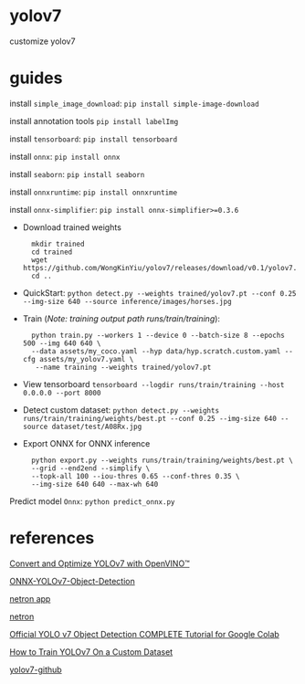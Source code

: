 # yolov7
customize yolov7

# guides

install `simple_image_download`: `pip install simple-image-download`

install annotation tools `pip install labelImg`

install `tensorboard`: `pip install tensorboard`

install `onnx`: `pip install onnx`

install `seaborn`: `pip install seaborn`

install `onnxruntime`: `pip install onnxruntime`

install `onnx-simplifier`: `pip install onnx-simplifier>=0.3.6`

- Download trained weights

        mkdir trained
        cd trained
        wget https://github.com/WongKinYiu/yolov7/releases/download/v0.1/yolov7.pt
        cd ..

- QuickStart: `python detect.py --weights trained/yolov7.pt --conf 0.25 --img-size 640 --source inference/images/horses.jpg`

- Train (*Note: training output path runs/train/training*):

        python train.py --workers 1 --device 0 --batch-size 8 --epochs 500 --img 640 640 \
        --data assets/my_coco.yaml --hyp data/hyp.scratch.custom.yaml --cfg assets/my_yolov7.yaml \
         --name training --weights trained/yolov7.pt

- View tensorboard `tensorboard --logdir runs/train/training --host 0.0.0.0 --port 8000`

- Detect custom dataset: `python detect.py --weights runs/train/training/weights/best.pt --conf 0.25 --img-size 640 --source dataset/test/A08Rx.jpg`

- Export ONNX for ONNX inference

        python export.py --weights runs/train/training/weights/best.pt \
        --grid --end2end --simplify \
        --topk-all 100 --iou-thres 0.65 --conf-thres 0.35 \
        --img-size 640 640 --max-wh 640

 Predict model `Onnx`: `python predict_onnx.py`

# references

[Convert and Optimize YOLOv7 with OpenVINO™](https://docs.openvino.ai/2023.1/notebooks/226-yolov7-optimization-with-output.html)

[ONNX-YOLOv7-Object-Detection](https://github.com/ibaiGorordo/ONNX-YOLOv7-Object-Detection/tree/main)

[netron app](https://netron.app/)

[netron](https://github.com/lutzroeder/netron)

[Official YOLO v7 Object Detection COMPLETE Tutorial for Google Colab](https://www.youtube.com/watch?v=_CkXDjmT8dc)

[ How to Train YOLOv7 On a Custom Dataset ](https://www.youtube.com/watch?v=5nsmXLyDaU4)

[yolov7-github](https://github.com/WongKinYiu/yolov7)